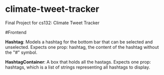 # climate-tweet-tracker
Final Project for cs132: Climate Tweet Tracker

#Frontend

**Hashtag**: Models a hashtag for the bottom bar that can be selected 
and unselected. Expects one prop: hashtag, the content of the hashtag without 
the "#" symbol. 

**HashtagContainer**: A box that holds all the hastags. Expects one prop:
hashtags, which is a list of strings representing all hashtags to display. 